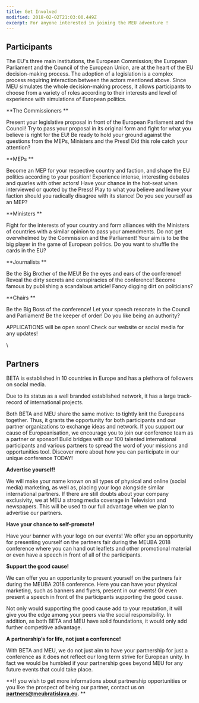 ```yaml
---
title: Get Involved
modified: 2018-02-02T21:03:00.449Z
excerpt: For anyone interested in joining the MEU adventure !
---
```

## Participants

The EU's three main institutions, the European Commission; the European Parliament and the Council of the European Union, are at the heart of the EU decision-making process. The adoption of a legislation is a complex process requiring interaction between the actors mentioned above. Since MEU simulates the whole decision-making process, it allows participants to choose from a variety of roles according to their interests and level of experience with simulations of European politics.

**The Commissioners **

Present your legislative proposal in front of the European Parliament and the Council! Try to pass your proposal in its original form and fight for what you believe is right for the EU! Be ready to hold your ground against the questions from the MEPs, Ministers and the Press! Did this role catch your attention? 

**MEPs **

Become an MEP for your respective country and faction, and shape the EU politics according to your position! Experience intense, interesting debates and quarles with other actors! Have your chance in the hot-seat when interviewed or quoted by the Press! Play to what you believe and leave your faction should you radically disagree with its stance! Do you see yourself as an MEP? 

**Ministers **

Fight for the interests of your country and form alliances with the Ministers of countries with a similar opinion to pass your amendments. Do not get overwhelmed by the Commission and the Parliament! Your aim is to be the big player in the game of European politics. Do you want to shuffle the cards in the EU? 

**Journalists **

Be the Big Brother of the MEU! Be the eyes and ears of the conference! Reveal the dirty secrets and conspiracies of the conference! Become famous by publishing a scandalous article! Fancy digging dirt on politicians? 

**Chairs **

Be the Big Boss of the conference! Let your speech resonate in the Council and Parliament! Be the keeper of order! Do you like being an authority? 

APPLICATIONS will be open soon! Check our website or social media for any updates!

\    

## Partners

BETA is established in 10 countries in Europe and has a plethora of followers on social media.

Due to its status as a well branded established network, it has a large track-record of international projects.

Both BETA and MEU share the same motive: to tightly knit the Europeans together. Thus, it grants the opportunity for both participants and our partner organizations to exchange ideas and network. If you support our cause of Europeanisation, we encourage you to join our conference team as a partner or sponsor! Build bridges with our 100 talented international participants and various partners to spread the word of your missions and opportunities tool. Discover more about how you can participate in our unique conference TODAY!

**Advertise yourself!**

We will make your name known on all types of physical and online (social media) marketing, as well as, placing your logo alongside similar international partners. If there are still doubts about your company exclusivity, we at MEU a strong media coverage in Television and newspapers. This will be used to our full advantage when we plan to advertise our partners.

**Have your chance to self-promote!**

Have your banner with your logo on our events! We offer you an opportunity for presenting yourself on the partners fair during the MEUBA 2018 conference where you can hand out leaflets and other promotional material or even have a speech in front of all of the participants.

**Support the good cause!**

We can offer you an opportunity to present yourself on the partners fair during the MEUBA 2018 conference. Here you can have your physical marketing, such as banners and flyers, present in our events! Or even present a speech in front of the participants supporting the good cause.

Not only would supporting the good cause add to your reputation, it will give you the edge among your peers via the social responsibility. In addition, as both BETA and MEU have solid foundations, it would only add further competitive advantage.

**A partnership’s for life, not just a conference!**

With BETA and MEU, we do not just aim to have your partnership for just a conference as it does not reflect our long term strive for European unity. In fact we would be humbled if your partnership goes beyond MEU for any future events that could take place. 

**If you wish to get more informations about partnership opportunities or you like the prospect of being our partner, contact us on **[**partners@meubratislava.eu**](partners@meubratislava.eu)**. **
